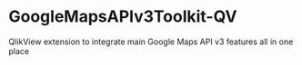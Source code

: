 # GoogleMapsAPIv3Toolkit-QV
QlikView extension to integrate main Google Maps API v3 features all in one place
